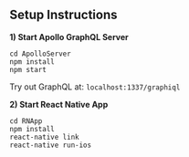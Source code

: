 ## Setup Instructions
**1) Start Apollo GraphQL Server**
```
cd ApolloServer
npm install
npm start
```
Try out GraphQL at: `localhost:1337/graphiql`

**2) Start React Native App**
```
cd RNApp
npm install
react-native link
react-native run-ios
```
